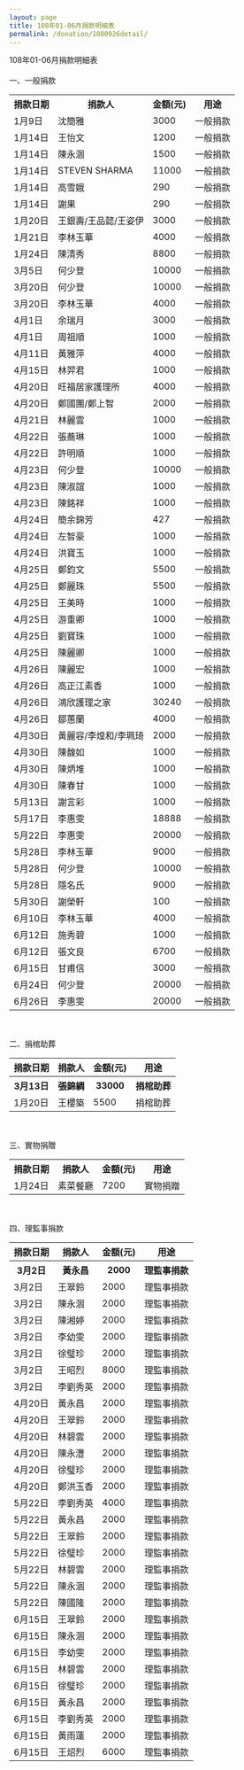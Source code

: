 ```yaml
---
layout: page
title: 108年01-06月捐款明細表
permalink: /donation/1080926detail/
---
```

108年01-06月捐款明細表
<br/><br/>
一、一般捐款
<br/>
<table class="tg">
  <tr>
    <th class="tg-0lax">捐款日期</th>
    <th class="tg-0lax">捐款人</th>
    <th class="tg-0lax">金額(元)</th>
    <th class="tg-0lax">用途</th>
  </tr>
  <tr>
    <td class="tg-0lax">1月9日</td>
    <td class="tg-0lax">沈簡雅</td>
    <td class="tg-0lax">3000</td>
    <td class="tg-0lax">一般捐款</td>
  </tr>
  <tr>
    <td class="tg-0lax">1月14日</td>
    <td class="tg-0lax">王怡文</td>
    <td class="tg-0lax">1200</td>
    <td class="tg-0lax">一般捐款</td>
  </tr>
  <tr>
    <td class="tg-0lax">1月14日</td>
    <td class="tg-0lax">陳永涸</td>
    <td class="tg-0lax">1500</td>
    <td class="tg-0lax">一般捐款</td>
  </tr>
  <tr>
    <td class="tg-0lax">1月14日</td>
    <td class="tg-0lax">STEVEN SHARMA</td>
    <td class="tg-0lax">11000</td>
    <td class="tg-0lax">一般捐款</td>
  </tr>
  <tr>
    <td class="tg-0lax">1月14日</td>
    <td class="tg-0lax">高雪娥</td>
    <td class="tg-0lax">290</td>
    <td class="tg-0lax">一般捐款</td>
  </tr>
  <tr>
    <td class="tg-0lax">1月14日</td>
    <td class="tg-0lax">謝果</td>
    <td class="tg-0lax">290</td>
    <td class="tg-0lax">一般捐款</td>
  </tr>
  <tr>
    <td class="tg-0lax">1月20日</td>
    <td class="tg-0lax">王銀壽/王品懿/王姿伊</td>
    <td class="tg-0lax">3000</td>
    <td class="tg-0lax">一般捐款</td>
  </tr>
  <tr>
    <td class="tg-0lax">1月21日</td>
    <td class="tg-0lax">李林玉華</td>
    <td class="tg-0lax">4000</td>
    <td class="tg-0lax">一般捐款</td>
  </tr>
  <tr>
    <td class="tg-0lax">1月24日</td>
    <td class="tg-0lax">陳清秀</td>
    <td class="tg-0lax">8800</td>
    <td class="tg-0lax">一般捐款</td>
  </tr>
  <tr>
    <td class="tg-0lax">3月5日</td>
    <td class="tg-0lax">何少登</td>
    <td class="tg-0lax">10000</td>
    <td class="tg-0lax">一般捐款</td>
  </tr>
  <tr>
    <td class="tg-0lax">3月20日</td>
    <td class="tg-0lax">何少登</td>
    <td class="tg-0lax">10000</td>
    <td class="tg-0lax">一般捐款</td>
  </tr>
  <tr>
    <td class="tg-0lax">3月20日</td>
    <td class="tg-0lax">李林玉華</td>
    <td class="tg-0lax">4000</td>
    <td class="tg-0lax">一般捐款</td>
  </tr>
  <tr>
    <td class="tg-0lax">4月1日</td>
    <td class="tg-0lax">余瑞月</td>
    <td class="tg-0lax">3000</td>
    <td class="tg-0lax">一般捐款</td>
  </tr>
  <tr>
    <td class="tg-0lax">4月1日</td>
    <td class="tg-0lax">周祖順</td>
    <td class="tg-0lax">1000</td>
    <td class="tg-0lax">一般捐款</td>
  </tr>
  <tr>
    <td class="tg-0lax">4月11日</td>
    <td class="tg-0lax">黃雅萍</td>
    <td class="tg-0lax">4000</td>
    <td class="tg-0lax">一般捐款</td>
  </tr>
  <tr>
    <td class="tg-0lax">4月15日</td>
    <td class="tg-0lax">林羿君</td>
    <td class="tg-0lax">1000</td>
    <td class="tg-0lax">一般捐款</td>
  </tr>
  <tr>
    <td class="tg-0lax">4月20日</td>
    <td class="tg-0lax">旺福居家護理所</td>
    <td class="tg-0lax">4000</td>
    <td class="tg-0lax">一般捐款</td>
  </tr>
  <tr>
    <td class="tg-0lax">4月20日</td>
    <td class="tg-0lax">鄭國團/鄭上智</td>
    <td class="tg-0lax">2000</td>
    <td class="tg-0lax">一般捐款</td>
  </tr>
  <tr>
    <td class="tg-0lax">4月21日</td>
    <td class="tg-0lax">林麗雲</td>
    <td class="tg-0lax">1000</td>
    <td class="tg-0lax">一般捐款</td>
  </tr>
  <tr>
    <td class="tg-0lax">4月22日</td>
    <td class="tg-0lax">張蕎琳</td>
    <td class="tg-0lax">1000</td>
    <td class="tg-0lax">一般捐款</td>
  </tr>
  <tr>
    <td class="tg-0lax">4月22日</td>
    <td class="tg-0lax">許明順</td>
    <td class="tg-0lax">1000</td>
    <td class="tg-0lax">一般捐款</td>
  </tr>
  <tr>
    <td class="tg-0lax">4月23日</td>
    <td class="tg-0lax">何少登</td>
    <td class="tg-0lax">10000</td>
    <td class="tg-0lax">一般捐款</td>
  </tr>
  <tr>
    <td class="tg-0lax">4月23日</td>
    <td class="tg-0lax">陳淑誼</td>
    <td class="tg-0lax">1000</td>
    <td class="tg-0lax">一般捐款</td>
  </tr>
  <tr>
    <td class="tg-0lax">4月23日</td>
    <td class="tg-0lax">陳銘祥</td>
    <td class="tg-0lax">1000</td>
    <td class="tg-0lax">一般捐款</td>
  </tr>
  <tr>
    <td class="tg-0lax">4月24日</td>
    <td class="tg-0lax">簡余錦芳</td>
    <td class="tg-0lax">427</td>
    <td class="tg-0lax">一般捐款</td>
  </tr>
  <tr>
    <td class="tg-0lax">4月24日</td>
    <td class="tg-0lax">左智豪</td>
    <td class="tg-0lax">1000</td>
    <td class="tg-0lax">一般捐款</td>
  </tr>
  <tr>
    <td class="tg-0lax">4月24日</td>
    <td class="tg-0lax">洪寶玉</td>
    <td class="tg-0lax">1000</td>
    <td class="tg-0lax">一般捐款</td>
  </tr>
  <tr>
    <td class="tg-0lax">4月25日</td>
    <td class="tg-0lax">鄭鈞文</td>
    <td class="tg-0lax">5500</td>
    <td class="tg-0lax">一般捐款</td>
  </tr>
  <tr>
    <td class="tg-0lax">4月25日</td>
    <td class="tg-0lax">鄭麗珠</td>
    <td class="tg-0lax">5500</td>
    <td class="tg-0lax">一般捐款</td>
  </tr>
  <tr>
    <td class="tg-0lax">4月25日</td>
    <td class="tg-0lax">王美時</td>
    <td class="tg-0lax">1000</td>
    <td class="tg-0lax">一般捐款</td>
  </tr>
  <tr>
    <td class="tg-0lax">4月25日</td>
    <td class="tg-0lax">游重卿</td>
    <td class="tg-0lax">1000</td>
    <td class="tg-0lax">一般捐款</td>
  </tr>
  <tr>
    <td class="tg-0lax">4月25日</td>
    <td class="tg-0lax">劉寶珠</td>
    <td class="tg-0lax">1000</td>
    <td class="tg-0lax">一般捐款</td>
  </tr>
  <tr>
    <td class="tg-0lax">4月25日</td>
    <td class="tg-0lax">陳麗卿</td>
    <td class="tg-0lax">1000</td>
    <td class="tg-0lax">一般捐款</td>
  </tr>
  <tr>
    <td class="tg-0lax">4月26日</td>
    <td class="tg-0lax">陳麗宏</td>
    <td class="tg-0lax">1000</td>
    <td class="tg-0lax">一般捐款</td>
  </tr>
  <tr>
    <td class="tg-0lax">4月26日</td>
    <td class="tg-0lax">高正江素香</td>
    <td class="tg-0lax">1000</td>
    <td class="tg-0lax">一般捐款</td>
  </tr>
  <tr>
    <td class="tg-0lax">4月26日</td>
    <td class="tg-0lax">鴻欣護理之家</td>
    <td class="tg-0lax">30240</td>
    <td class="tg-0lax">一般捐款</td>
  </tr>
  <tr>
    <td class="tg-0lax">4月26日</td>
    <td class="tg-0lax">鄒蕙蘭</td>
    <td class="tg-0lax">4000</td>
    <td class="tg-0lax">一般捐款</td>
  </tr>
  <tr>
    <td class="tg-0lax">4月30日</td>
    <td class="tg-0lax">黃麗容/李煌和/李珮琦</td>
    <td class="tg-0lax">2000</td>
    <td class="tg-0lax">一般捐款</td>
  </tr>
  <tr>
    <td class="tg-0lax">4月30日</td>
    <td class="tg-0lax">陳馥如</td>
    <td class="tg-0lax">1000</td>
    <td class="tg-0lax">一般捐款</td>
  </tr>
  <tr>
    <td class="tg-0lax">4月30日</td>
    <td class="tg-0lax">陳炳堆</td>
    <td class="tg-0lax">1000</td>
    <td class="tg-0lax">一般捐款</td>
  </tr>
  <tr>
    <td class="tg-0lax">4月30日</td>
    <td class="tg-0lax">陳春甘</td>
    <td class="tg-0lax">1000</td>
    <td class="tg-0lax">一般捐款</td>
  </tr>
  <tr>
    <td class="tg-0lax">5月13日</td>
    <td class="tg-0lax">謝言彩</td>
    <td class="tg-0lax">1000</td>
    <td class="tg-0lax">一般捐款</td>
  </tr>
  <tr>
    <td class="tg-0lax">5月17日</td>
    <td class="tg-0lax">李惠雯</td>
    <td class="tg-0lax">18888</td>
    <td class="tg-0lax">一般捐款</td>
  </tr>
  <tr>
    <td class="tg-0lax">5月22日</td>
    <td class="tg-0lax">李惠雯</td>
    <td class="tg-0lax">20000</td>
    <td class="tg-0lax">一般捐款</td>
  </tr>
  <tr>
    <td class="tg-0lax">5月28日</td>
    <td class="tg-0lax">李林玉華</td>
    <td class="tg-0lax">9000</td>
    <td class="tg-0lax">一般捐款</td>
  </tr>
  <tr>
    <td class="tg-0lax">5月28日</td>
    <td class="tg-0lax">何少登</td>
    <td class="tg-0lax">10000</td>
    <td class="tg-0lax">一般捐款</td>
  </tr>
  <tr>
    <td class="tg-0lax">5月28日</td>
    <td class="tg-0lax">隱名氏</td>
    <td class="tg-0lax">9000</td>
    <td class="tg-0lax">一般捐款</td>
  </tr>
  <tr>
    <td class="tg-0lax">5月30日</td>
    <td class="tg-0lax">謝榮軒</td>
    <td class="tg-0lax">100</td>
    <td class="tg-0lax">一般捐款</td>
  </tr>
  <tr>
    <td class="tg-0lax">6月10日</td>
    <td class="tg-0lax">李林玉華</td>
    <td class="tg-0lax">4000</td>
    <td class="tg-0lax">一般捐款</td>
  </tr>
  <tr>
    <td class="tg-0lax">6月12日</td>
    <td class="tg-0lax">施秀碧</td>
    <td class="tg-0lax">1000</td>
    <td class="tg-0lax">一般捐款</td>
  </tr>
  <tr>
    <td class="tg-0lax">6月12日</td>
    <td class="tg-0lax">張文良</td>
    <td class="tg-0lax">6700</td>
    <td class="tg-0lax">一般捐款</td>
  </tr>
  <tr>
    <td class="tg-0lax">6月15日</td>
    <td class="tg-0lax">甘甫信</td>
    <td class="tg-0lax">3000</td>
    <td class="tg-0lax">一般捐款</td>
  </tr>
  <tr>
    <td class="tg-0lax">6月24日</td>
    <td class="tg-0lax">何少登</td>
    <td class="tg-0lax">20000</td>
    <td class="tg-0lax">一般捐款</td>
  </tr>
  <tr>
    <td class="tg-0lax">6月26日</td>
    <td class="tg-0lax">李惠雯</td>
    <td class="tg-0lax">20000</td>
    <td class="tg-0lax">一般捐款</td>
  </tr>
</table>

<br/><br/>
二、捐棺助葬
<br/>
<table class="tg">  
  <tr>
    <th class="tg-0lax">捐款日期</th>
    <th class="tg-0lax">捐款人</th>
    <th class="tg-0lax">金額(元)</th>
    <th class="tg-0lax">用途</th>
  </tr>
  <tr>
    <th class="tg-0lax">3月13日</th>
    <th class="tg-0lax">張錦綢</th>
    <th class="tg-0lax">33000</th>
    <th class="tg-0lax">捐棺助葬</th>
  </tr>
  <tr>
    <td class="tg-0lax">1月20日</td>
    <td class="tg-0lax">王櫻築</td>
    <td class="tg-0lax">5500</td>
    <td class="tg-0lax">捐棺助葬</td>
  </tr> 
</table>

<br/><br/>
三、實物捐贈
<br/>
<table class="tg"> 
  <tr>
    <th class="tg-0lax">捐款日期</th>
    <th class="tg-0lax">捐款人</th>
    <th class="tg-0lax">金額(元)</th>
    <th class="tg-0lax">用途</th>
  </tr>
  <tr>
    <td class="tg-0lax">1月24日</td>
    <td class="tg-0lax">素菜餐廳</td>
    <td class="tg-0lax">7200</td>
    <td class="tg-0lax">實物捐贈</td>
  </tr>
</table>

<br/><br/>
四、理監事捐款
<br/>
<table class="tg"> 
  <tr>
    <th class="tg-0lax">捐款日期</th>
    <th class="tg-0lax">捐款人</th>
    <th class="tg-0lax">金額(元)</th>
    <th class="tg-0lax">用途</th>
  </tr>
  <tr>
    <th class="tg-0lax">3月2日</th>
    <th class="tg-0lax">黃永昌</th>
    <th class="tg-0lax">2000</th>
    <th class="tg-0lax">理監事捐款</th>
  </tr>
  <tr>
    <td class="tg-0lax">3月2日</td>
    <td class="tg-0lax">王翠鈴</td>
    <td class="tg-0lax">2000</td>
    <td class="tg-0lax">理監事捐款</td>
  </tr>
  <tr>
    <td class="tg-0lax">3月2日</td>
    <td class="tg-0lax">陳永涸</td>
    <td class="tg-0lax">2000</td>
    <td class="tg-0lax">理監事捐款</td>
  </tr>
  <tr>
    <td class="tg-0lax">3月2日</td>
    <td class="tg-0lax">陳湘婷</td>
    <td class="tg-0lax">2000</td>
    <td class="tg-0lax">理監事捐款</td>
  </tr>
  <tr>
    <td class="tg-0lax">3月2日</td>
    <td class="tg-0lax">李幼雯</td>
    <td class="tg-0lax">2000</td>
    <td class="tg-0lax">理監事捐款</td>
  </tr>
  <tr>
    <td class="tg-0lax">3月2日</td>
    <td class="tg-0lax">徐璧珍</td>
    <td class="tg-0lax">2000</td>
    <td class="tg-0lax">理監事捐款</td>
  </tr>
  <tr>
    <td class="tg-0lax">3月2日</td>
    <td class="tg-0lax">王昭烈</td>
    <td class="tg-0lax">8000</td>
    <td class="tg-0lax">理監事捐款</td>
  </tr>
  <tr>
    <td class="tg-0lax">3月2日</td>
    <td class="tg-0lax">李劉秀英</td>
    <td class="tg-0lax">2000</td>
    <td class="tg-0lax">理監事捐款</td>
  </tr>
  <tr>
    <td class="tg-0lax">4月20日</td>
    <td class="tg-0lax">黃永昌</td>
    <td class="tg-0lax">2000</td>
    <td class="tg-0lax">理監事捐款</td>
  </tr>
  <tr>
    <td class="tg-0lax">4月20日</td>
    <td class="tg-0lax">王翠鈴</td>
    <td class="tg-0lax">2000</td>
    <td class="tg-0lax">理監事捐款</td>
  </tr>
  <tr>
    <td class="tg-0lax">4月20日</td>
    <td class="tg-0lax">林碧雲</td>
    <td class="tg-0lax">2000</td>
    <td class="tg-0lax">理監事捐款</td>
  </tr>
  <tr>
    <td class="tg-0lax">4月20日</td>
    <td class="tg-0lax">陳永灃</td>
    <td class="tg-0lax">2000</td>
    <td class="tg-0lax">理監事捐款</td>
  </tr>
  <tr>
    <td class="tg-0lax">4月20日</td>
    <td class="tg-0lax">徐璧珍</td>
    <td class="tg-0lax">2000</td>
    <td class="tg-0lax">理監事捐款</td>
  </tr>
  <tr>
    <td class="tg-0lax">4月20日</td>
    <td class="tg-0lax">鄭洪玉香</td>
    <td class="tg-0lax">2000</td>
    <td class="tg-0lax">理監事捐款</td>
  </tr>
  <tr>
    <td class="tg-0lax">5月22日</td>
    <td class="tg-0lax">李劉秀英</td>
    <td class="tg-0lax">4000</td>
    <td class="tg-0lax">理監事捐款</td>
  </tr>
  <tr>
    <td class="tg-0lax">5月22日</td>
    <td class="tg-0lax">黃永昌</td>
    <td class="tg-0lax">2000</td>
    <td class="tg-0lax">理監事捐款</td>
  </tr>
  <tr>
    <td class="tg-0lax">5月22日</td>
    <td class="tg-0lax">王翠鈴</td>
    <td class="tg-0lax">2000</td>
    <td class="tg-0lax">理監事捐款</td>
  </tr>
  <tr>
    <td class="tg-0lax">5月22日</td>
    <td class="tg-0lax">徐璧珍</td>
    <td class="tg-0lax">2000</td>
    <td class="tg-0lax">理監事捐款</td>
  </tr>
  <tr>
    <td class="tg-0lax">5月22日</td>
    <td class="tg-0lax">林碧雲</td>
    <td class="tg-0lax">2000</td>
    <td class="tg-0lax">理監事捐款</td>
  </tr>
  <tr>
    <td class="tg-0lax">5月22日</td>
    <td class="tg-0lax">陳永涸</td>
    <td class="tg-0lax">2000</td>
    <td class="tg-0lax">理監事捐款</td>
  </tr>
  <tr>
    <td class="tg-0lax">5月22日</td>
    <td class="tg-0lax">陳國隆</td>
    <td class="tg-0lax">2000</td>
    <td class="tg-0lax">理監事捐款</td>
  </tr>
  <tr>
    <td class="tg-0lax">6月15日</td>
    <td class="tg-0lax">王翠鈴</td>
    <td class="tg-0lax">2000</td>
    <td class="tg-0lax">理監事捐款</td>
  </tr>
  <tr>
    <td class="tg-0lax">6月15日</td>
    <td class="tg-0lax">陳永涸</td>
    <td class="tg-0lax">2000</td>
    <td class="tg-0lax">理監事捐款</td>
  </tr>
  <tr>
    <td class="tg-0lax">6月15日</td>
    <td class="tg-0lax">李幼雯</td>
    <td class="tg-0lax">2000</td>
    <td class="tg-0lax">理監事捐款</td>
  </tr>
  <tr>
    <td class="tg-0lax">6月15日</td>
    <td class="tg-0lax">林碧雲</td>
    <td class="tg-0lax">2000</td>
    <td class="tg-0lax">理監事捐款</td>
  </tr>
  <tr>
    <td class="tg-0lax">6月15日</td>
    <td class="tg-0lax">徐璧珍</td>
    <td class="tg-0lax">2000</td>
    <td class="tg-0lax">理監事捐款</td>
  </tr>
  <tr>
    <td class="tg-0lax">6月15日</td>
    <td class="tg-0lax">黃永昌</td>
    <td class="tg-0lax">2000</td>
    <td class="tg-0lax">理監事捐款</td>
  </tr>
  <tr>
    <td class="tg-0lax">6月15日</td>
    <td class="tg-0lax">李劉秀英</td>
    <td class="tg-0lax">2000</td>
    <td class="tg-0lax">理監事捐款</td>
  </tr>
  <tr>
    <td class="tg-0lax">6月15日</td>
    <td class="tg-0lax">黃雨蓮</td>
    <td class="tg-0lax">2000</td>
    <td class="tg-0lax">理監事捐款</td>
  </tr>
  <tr>
    <td class="tg-0lax">6月15日</td>
    <td class="tg-0lax">王炤烈</td>
    <td class="tg-0lax">6000</td>
    <td class="tg-0lax">理監事捐款</td>
  </tr>
</table>
